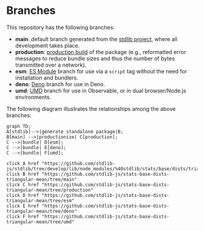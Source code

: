 <!--

@license Apache-2.0

Copyright (c) 2022 The Stdlib Authors.

Licensed under the Apache License, Version 2.0 (the "License");
you may not use this file except in compliance with the License.
You may obtain a copy of the License at

    http://www.apache.org/licenses/LICENSE-2.0

Unless required by applicable law or agreed to in writing, software
distributed under the License is distributed on an "AS IS" BASIS,
WITHOUT WARRANTIES OR CONDITIONS OF ANY KIND, either express or implied.
See the License for the specific language governing permissions and
limitations under the License.

-->

# Branches

This repository has the following branches:

-   **main**: default branch generated from the [stdlib project][stdlib-url], where all development takes place.
-   **production**: [production build][production-url] of the package (e.g., reformatted error messages to reduce bundle sizes and thus the number of bytes transmitted over a network).
-   **esm**: [ES Module][esm-url] branch for use via a `script` tag without the need for installation and bundlers.
-   **deno**: [Deno][deno-url] branch for use in Deno.
-   **umd**: [UMD][umd-url] branch for use in Observable, or in dual browser/Node.js environments.

The following diagram illustrates the relationships among the above branches:

```mermaid
graph TD;
A[stdlib]-->|generate standalone package|B;
B[main] -->|productionize| C[production];
C -->|bundle| D[esm];
C -->|bundle| E[deno];
C -->|bundle| F[umd];

click A href "https://github.com/stdlib-js/stdlib/tree/develop/lib/node_modules/%40stdlib/stats/base/dists/triangular/mean"
click B href "https://github.com/stdlib-js/stats-base-dists-triangular-mean/tree/main"
click C href "https://github.com/stdlib-js/stats-base-dists-triangular-mean/tree/production"
click D href "https://github.com/stdlib-js/stats-base-dists-triangular-mean/tree/esm"
click E href "https://github.com/stdlib-js/stats-base-dists-triangular-mean/tree/deno"
click F href "https://github.com/stdlib-js/stats-base-dists-triangular-mean/tree/umd"
```

[stdlib-url]: https://github.com/stdlib-js/stdlib/tree/develop/lib/node_modules/%40stdlib/stats/base/dists/triangular/mean
[production-url]: https://github.com/stdlib-js/stats-base-dists-triangular-mean/tree/production
[deno-url]: https://github.com/stdlib-js/stats-base-dists-triangular-mean/tree/deno
[umd-url]: https://github.com/stdlib-js/stats-base-dists-triangular-mean/tree/umd
[esm-url]: https://github.com/stdlib-js/stats-base-dists-triangular-mean/tree/esm